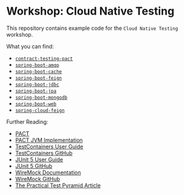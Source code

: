 # Workshop: Cloud Native Testing

This repository contains example code for the `Cloud Native Testing` workshop.

What you can find:

- [`contract-testing-pact`](contract-testing-pact)
- [`spring-boot-amqp`](spring-boot-amqp)
- [`spring-boot-cache`](spring-boot-cache)
- [`spring-boot-feign`](spring-boot-feign)
- [`spring-boot-jdbc`](spring-boot-jdbc)
- [`spring-boot-jpa`](spring-boot-jpa)
- [`spring-boot-mongodb`](spring-boot-mongodb)
- [`spring-boot-web`](spring-boot-web)
- [`spring-cloud-feign`](spring-cloud-feign)

Further Reading:

- [PACT](https://docs.pact.io)
- [PACT JVM Implementation](https://github.com/DiUS/pact-jvm)
- [TestContainers User Guide](https://www.testcontainers.org/usage.html)
- [TestContainers GitHub](https://github.com/testcontainers/testcontainers-java)
- [JUnit 5 User Guide](https://junit.org/junit5/docs/current/user-guide/)
- [JUnit 5 GitHub](https://github.com/junit-team/junit5)
- [WireMock Documentation](http://wiremock.org/docs/)
- [WireMock GitHub](https://github.com/tomakehurst/wiremock)
- [The Practical Test Pyramid Article](https://martinfowler.com/articles/practical-test-pyramid.html)
